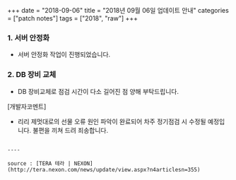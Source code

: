 +++
date = "2018-09-06"
title = "2018년 09월 06일 업데이트 안내"
categories = ["patch notes"]
tags = ["2018", "raw"]
+++

### 1. 서버 안정화
- 서버 안정화 작업이 진행되었습니다.

### 2. DB 장비 교체
- DB 장비교체로 점검 시간이 다소 길어진 점 양해 부탁드립니다.

[개발자코멘트]
- 리리 제멋대로의 선물 오류 원인 파악이 완료되어 차주 정기점검 시 수정될 예정입니다. 불편을 끼쳐 드려 죄송합니다.
```

----

source : [TERA 테라 | NEXON](http://tera.nexon.com/news/update/view.aspx?n4articlesn=355)
